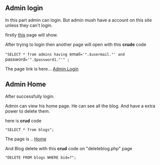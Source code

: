 ## Admin login

In this part admin can login. But admin mush have a account on this site unless they can't login.

firstly [this](https://travelnone.000webhostapp.com/loginadmin.php) page will show.

After trying to login then another page will open with this **crude** code


`"SELECT * from admins having `email`='".$usermail."' and `password`='".$password1."'" ;`

The page link is here...
[Admin Login](https://travelnone.000webhostapp.com/loginadmin.php)



## Admin Home

After successfully login.

Admin can view his home page. He can see all the blog. And have a extra power to delete them.

here is **crud** code

`"SELECT * from blogs";`

The page is .. 
[Home](https://travelnone.000webhostapp.com/login_as_admin.php)

And Blog delete with this **crud** code on "deleteblog.php" page

`"DELETE FROM blogs WHERE bid=?";`

